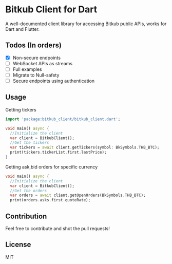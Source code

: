 # Bitkub Client for Dart

A well-documented client library for accessing Bitkub public APIs, works for Dart and Flutter.


## Todos (In orders)

- [x] Non-secure endpoints
- [ ] WebSocket APIs as streams
- [ ] Full examples
- [ ] Migrate to Null-safety
- [ ] Secure endpoints using authentication

## Usage

Getting tickers

```dart
import 'package:bitkub_client/bitkub_client.dart';

void main() async {
  //Initialize the client
  var client = BitkubClient();
  //Get the tickers
  var tickers = await client.getTickers(symbol: BkSymbols.THB_BTC);
  print(tickers.tickerList.first.lastPrice);
}
```

Getting ask,bid orders for specific currency

```dart
void main() async {
  //Initialize the client
  var client = BitkubClient();
  //Get the orders
  var orders = await client.getOpenOrders(BkSymbols.THB_BTC);
  print(orders.asks.first.quoteRate);
```

## Contribution

Feel free to contribute and shot the pull requests!

## License

MIT
